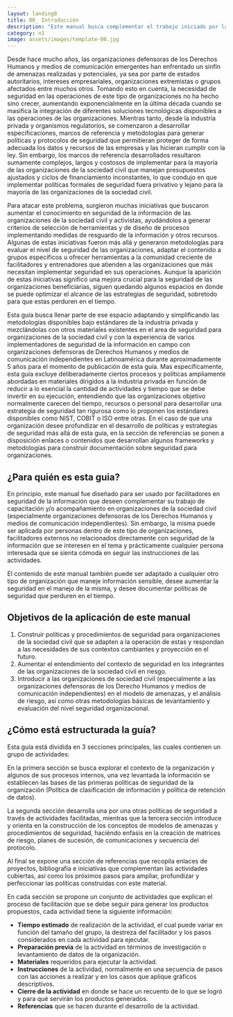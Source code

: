```yaml
---
layout: landing0
title: 00_ Introducción
description: "Este manual busca complementar el trabajo iniciado por la comunidad de facilitadores en el area de seguridad dentro de la sociedad civil, poniendo a disposición de éstas y de las propias organizaciones beneficiarias un conjunto de actividades que permitan generar políticas de seguridad organizacional en armonía con las necesidades reales de cada uno, adaptables a cambiar y perdurar en el tiempo."
category: n1
image: assets/images/template-00.jpg
---
```


Desde hace mucho años, las organizaciones defensoras de los Derechos Humanos y medios de comunicación emergentes han enfrentado un sinfín de amenazas realizadas y potenciales, ya sea por parte de estados autoritarios, intereses empresariales, organizaciones extremistas o grupos afectados entre muchos otros. Tomando esto en cuenta, la necesidad de seguridad en las operaciones de este tipo de organizaciones no ha hecho sino crecer, aumentando exponencialmente en la última década cuando se masifica la integración de diferentes soluciones tecnológicas disponibles a las operaciones de las organizaciones. Mientras tanto, desde la industria privada y organismos regulatorios, se comenzaron a desarrollar especificaciones, marcos de referencia y metodologías para generar políticas y protocolos de seguridad que permitieran proteger de forma adecuada los datos y recursos de las empresas y las hicieran cumplir con la ley. Sin embargo, los marcos de referencia desarrollados resultaron sumamente complejos, largos y costosos de implementar para la mayoría de las organizaciones de la sociedad civil que manejan presupuestos ajustados y ciclos de financiamiento inconstantes, lo que condujo en que implementar políticas formales de seguridad fuera privativo y lejano para la mayoría de las organizaciones de la sociedad civil.

Para atacar este problema, surgieron muchas iniciativas que buscaron aumentar el conocimiento en seguridad de la información de las organizaciones de la sociedad civil y activistas, ayudándolos a generar criterios de selección de herramientas y de diseño de procesos implementando medidas de resguardo de la información y otros recursos. Algunas de estas iniciativas fueron más allá y generaron metodologías para evaluar el nivel de seguridad de las organizaciones, adaptar el contenido a grupos específicos u ofrecer herramientas a la comunidad creciente de facilitadores y entrenadores que atienden a las organizaciones que más necesitan implementar seguridad en sus operaciones. Aunque la aparición de estas iniciativas significó una mejora crucial para la seguridad de las organizaciones beneficiarias, siguen quedando algunos espacios en donde se puede optimizar el alcance de las estrategias de seguridad, sobretodo para que estas perduren en el tiempo.

Esta guía busca llenar parte de ese espacio adaptando y simplificando las metodologías disponibles bajo estándares de la industria privada y mezclándolas con otros materiales existentes en el area de seguridad para organizaciones de la sociedad civil y con la experiencia de varios implementadores de seguridad de la información en campo con organizaciones defensoras de Derechos Humanos y medios de comunicación independientes en Latinoamérica durante aproximadamente 5 años para el momento de publicación de esta guía. Mas específicamente, esta guía excluye deliberadamente ciertos procesos y políticas ampliamente abordadas en materiales dirigidos a la industria privada en función de reducir a lo esencial la cantidad de actividades y tiempo que se debe invertir en su ejecución, entendiendo que las organizaciones objetivo normalmente carecen del tiempo, recursos o personal para desarrollar una estrategia de seguridad tan rigurosa como lo proponen los estándares disponibles como NIST, COBIT o ISO entre otras. En el caso de que una organización desee profundizar en el desarrollo de políticas y estrategias de seguridad más allá de esta guía, en la sección de referencias se ponen a disposición enlaces o contenidos que desarrollan algunos frameworks y metodologías para construir documentación sobre seguridad para organizaciones.

## ¿Para quién es esta guia?

En principio, este manual fue diseñado para ser usado por facilitadores en seguridad de la información que deseen complementar su trabajo de capacitación y/o acompañamiento en organizaciones de la sociedad civil (especialmente organizaciones defensoras de los Derechos Humanos y medios de comunicación independientes). Sin embargo, la misma puede ser aplicada por personas dentro de este tipo de organizaciones, facilitadores externos no relacionados directamente con seguridad de la información que se interesen en el tema y prácticamente cualquier persona interesada que se sienta cómoda en seguir las instrucciones de las actividades.

El contenido de este manual también puede ser adaptado a cualquier otro tipo de organización que maneje información sensible, desee aumentar la seguridad en el manejo de la misma, y desee documentar políticas de seguridad que perduren en el tiempo.

## Objetivos de la aplicación de este manual
1. Construir politicas y procedimientos de seguridad para organizaciones de la sociedad civil que se adapten a la operación de estas y respondan a las necesidades de sus contextos cambiantes y proyección en el futuro.
2. Aumentar el entendimiento del contexto de seguridad en los integrantes de las organizaciones de la sociedad civil en riesgo.
3. Introducir a las organizaciones de sociedad civil (especialmente a las organizaciones defensoras de los Derecho Humanos y medios de comunicación independientes) en el modelo de amenazas, y el análisis de riesgo, así como otras metodologías básicas de levantamiento y evaluación del nivel seguridad organizacional.

## ¿Cómo está estructurada la guía?
Esta guía está dividida en 3 secciones principales, las cuales contienen un grupo de actividades:

En la primera sección se busca explorar el contexto de la organización y algunos de sus procesos internos, una vez levantada la información se establecen las bases de las primeras políticas de seguridad de la organización (Política de clasificación de información y política de retención de datos).

La segunda sección desarrolla una por una otras políticas de seguridad a través de actividades facilitadas, mientras que la tercera sección introduce y orienta en la construcción de los conceptos de modelos de amenazas y procedimientos de seguridad, haciéndo enfasis en la creación de matrices de riesgo, planes de sucesión, de comunicaciones y secuencia del protocolo.

Al final se expone una sección de referencias que recopila enlaces de proyectos, bibliografía e iniciativas que complementan las actividades cubiertas, así como  los próximos pasos para ampliar, profundizar y perfeccionar las políticas construidas con este material.

En cada sección se propone un conjunto de actividades que explican el proceso de facilitación que se debe seguir para generar los productos propuestos, cada actividad tiene la siguiente información:

* **Tiempo estimado** de realización de la actividad, el cual puede variar en función del tamaño del grupo, la destreza del facilitador y los pasos considerados en cada actividad para ejecutar.
* **Preparación previa** de la actividad en términos de investigación o levantamiento de datos de la organización.
* **Materiales** requeridos para ejecutar la actividad.
* **Instrucciones** de la actividad, normalmente en una secuencia de pasos con las acciones a realizar y en los casos que aplique gráficos descriptivos.
* **Cierre de la actividad** en donde se hace un recuento de lo que se logró y para qué servirán los productos generados.
* **Referencias** que se hacen durante el desarrollo de la actividad.

